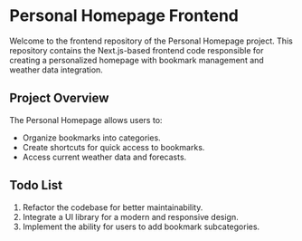 # Personal Homepage Frontend

Welcome to the frontend repository of the Personal Homepage project. This repository contains the Next.js-based frontend code responsible for creating a personalized homepage with bookmark management and weather data integration.

## Project Overview

The Personal Homepage allows users to:
- Organize bookmarks into categories.
- Create shortcuts for quick access to bookmarks.
- Access current weather data and forecasts.

## Todo List

1. Refactor the codebase for better maintainability.
2. Integrate a UI library for a modern and responsive design.
3. Implement the ability for users to add bookmark subcategories.